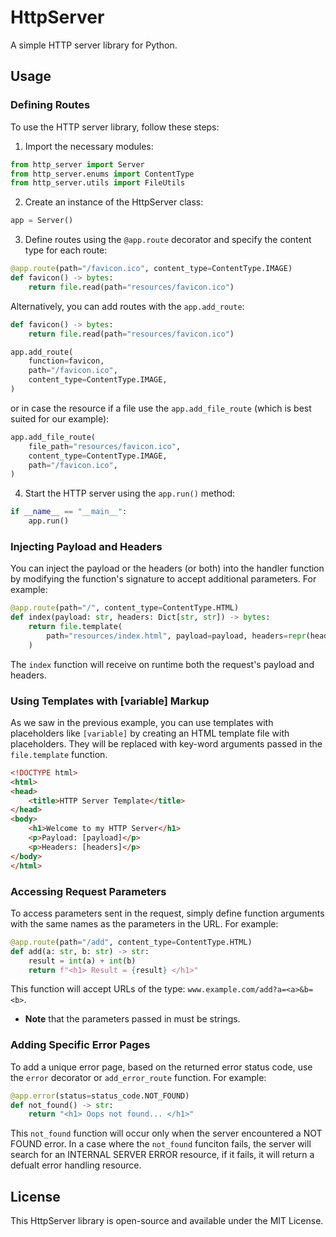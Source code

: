 # HttpServer

A simple HTTP server library for Python.

## Usage
### Defining Routes
To use the HTTP server library, follow these steps:

1. Import the necessary modules:

```python
from http_server import Server
from http_server.enums import ContentType
from http_server.utils import FileUtils
```
2. Create an instance of the HttpServer class:

```python
app = Server()
```

3. Define routes using the `@app.route` decorator and specify the content type for each route:

```python
@app.route(path="/favicon.ico", content_type=ContentType.IMAGE)
def favicon() -> bytes:
    return file.read(path="resources/favicon.ico")
```
Alternatively, you can add routes with the `app.add_route`:

```python
def favicon() -> bytes:
    return file.read(path="resources/favicon.ico")

app.add_route(
    function=favicon,
    path="/favicon.ico",
    content_type=ContentType.IMAGE,
)
```

or in case the resource if a file use the `app.add_file_route` (which is best suited for our example):
```python
app.add_file_route(
    file_path="resources/favicon.ico",
    content_type=ContentType.IMAGE,
    path="/favicon.ico",
)
```

4. Start the HTTP server using the `app.run()` method:

```python
if __name__ == "__main__":
    app.run()
```

### Injecting Payload and Headers
You can inject the payload or the headers (or both) into the handler function by modifying the function's signature to accept additional parameters. For example:

```python
@app.route(path="/", content_type=ContentType.HTML)
def index(payload: str, headers: Dict[str, str]) -> bytes:
    return file.template(
        path="resources/index.html", payload=payload, headers=repr(headers)
    )
```

The `index` function will receive on runtime both the request's payload and headers.

### Using Templates with [variable] Markup
As we saw in the previous example, you can use templates with placeholders like `[variable]` by creating an HTML template file with placeholders. They will be replaced with key-word arguments passed in the `file.template` function.

```html
<!DOCTYPE html>
<html>
<head>
    <title>HTTP Server Template</title>
</head>
<body>
    <h1>Welcome to my HTTP Server</h1>
    <p>Payload: [payload]</p>
    <p>Headers: [headers]</p>
</body>
</html>
```

### Accessing Request Parameters
To access parameters sent in the request, simply define function arguments with the same names as the parameters in the URL. For example:

```python
@app.route(path="/add", content_type=ContentType.HTML)
def add(a: str, b: str) -> str:
    result = int(a) + int(b)
    return f"<h1> Result = {result} </h1>"
```
This function will accept URLs of the type: `www.example.com/add?a=<a>&b=<b>`. 
- **Note** that the parameters passed in must be strings.

### Adding Specific Error Pages

To add a unique error page, based on the returned error status code, use the `error` decorator or `add_error_route` function. For example:
```python
@app.error(status=status_code.NOT_FOUND)
def not_found() -> str:
    return "<h1> Oops not found... </h1>"
```

This `not_found` function will occur only when the server encountered a NOT FOUND error. In a case where the `not_found` funciton fails, the server will search for an INTERNAL SERVER ERROR resource, if it fails, it will return a defualt error handling resource.

## License
This HttpServer library is open-source and available under the MIT License.
